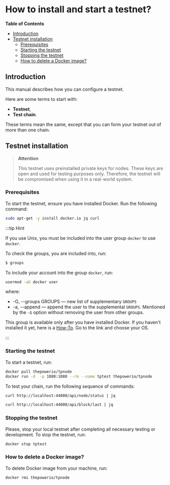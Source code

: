 # How to install and start a testnet?

<!-- START doctoc generated TOC please keep comment here to allow auto update -->
<!-- DON'T EDIT THIS SECTION, INSTEAD RE-RUN doctoc TO UPDATE -->
**Table of Contents**

- [Introduction](#introduction)
- [Testnet installation](#testnet-installation)
  - [Prerequisites](#prerequisites)
  - [Starting the testnet](#starting-the-testnet)
  - [Stopping the testnet](#stopping-the-testnet)
  - [How to delete a Docker image?](#how-to-delete-a-docker-image)

<!-- END doctoc generated TOC please keep comment here to allow auto update -->


## Introduction

This manual describes how you can configure a testnet.

Here are some terms to start with:

- **Testnet**,
- **Test chain**.

These terms mean the same, except that you can form your testnet out of more than one chain.

## Testnet installation

> **Attention**
>
> This testnet uses preinstalled private keys for nodes. These keys are open and used for testing purposes only. Therefore, the testnet will be compromised when using it in a real-world system.

### Prerequisites

To start the testnet, ensure you have installed Docker. Run the following command:

```bash
sudo apt-get -y install docker.io jq curl
```

:::tip Hint

If you use Unix, you must be included into the user group `docker` to use `docker`.

To check the groups, you are included into, run:
 
```bash
$ groups
```
To include your account into the group `docker`, run:

```bash
usermod -aG docker user
```

where:

-  -G, --groups GROUPS — new list of supplementary `GROUPS`
-  -a, --append — append the user to the supplemental `GROUPS`. Mentioned by the `-G` option without removing
   the user from other groups.
 
This group is available only after you have installed Docker. If you haven't installed it yet, here is a [How-To](https://docs.docker.com/engine/install/). Go to the link and choose your OS.

:::

### Starting the testnet

To start a testnet, run:

```bash
docker pull thepowerio/tpnode 
docker run -d  -p 1080:1080 --rm --name tptest thepowerio/tpnode
```

To test your chain, run the following sequence of commands:

```bash
curl http://localhost:44000/api/node/status | jq
```

```bash
curl http://localhost:44000/api/block/last | jq
```

### Stopping the testnet

Please, stop your local testnet after completing all necessary testing or development. To stop the testnet, run:

```bash
docker stop tptest
```

### How to delete a Docker image?

To delete Docker image from your machine, run:

```bash
docker rmi thepowerio/tpnode
```